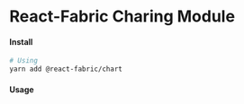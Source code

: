 # React-Fabric Charing Module

#### Install

```bash
# Using
yarn add @react-fabric/chart
```

#### Usage
